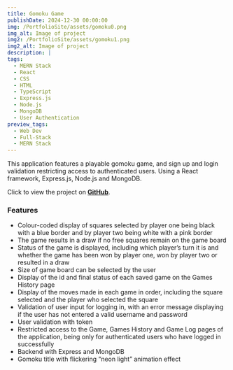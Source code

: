 ```yaml
---
title: Gomoku Game
publishDate: 2024-12-30 00:00:00
img: /PortfolioSite/assets/gomoku0.png
img_alt: Image of project
img2: /PortfolioSite/assets/gomoku1.png
img2_alt: Image of project
description: |
tags:
  - MERN Stack
  - React
  - CSS
  - HTML
  - TypeScript
  - Express.js
  - Node.js
  - MongoDB
  - User Authentication
preview_tags:
  - Web Dev
  - Full-Stack
  - MERN Stack
---
```


This application features a playable gomoku game, and sign up and login validation restricting access to authenticated users. Using a React framework, Express.js, Node.js and MongoDB.

Click to view the project on <b><a href="https://github.com/BiancaDavey/Gomoku-Game/" target="_blank">GitHub</a></b>.

### Features

- Colour-coded display of squares selected by player one being black with a blue border and by player two being white with a pink border
- The game results in a draw if no free squares remain on the game board
- Status of the game is displayed, including which player’s turn it is and whether the game has been won by player one, won by player two or resulted in a draw
- Size of game board can be selected by the user
- Display of the id and final status of each saved game on the Games History page
- Display of the moves made in each game in order, including the square selected and the player who selected the square
- Validation of user input for logging in, with an error message displaying if the user has not entered a valid username and password
- User validation with token
- Restricted access to the Game, Games History and Game Log pages of the application, being only for authenticated users who have logged in successfully
- Backend with Express and MongoDB
- Gomoku title with flickering “neon light” animation effect
